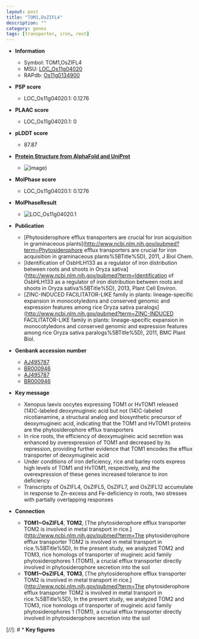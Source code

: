 ```yaml
---
layout: post
title: "TOM1,OsZIFL4"
description: ""
category: genes
tags: [transporter, iron, root]
---
```


* **Information**  
    + Symbol: TOM1,OsZIFL4  
    + MSU: [LOC_Os11g04020](http://rice.plantbiology.msu.edu/cgi-bin/ORF_infopage.cgi?orf=LOC_Os11g04020)  
    + RAPdb: [Os11g0134900](http://rapdb.dna.affrc.go.jp/viewer/gbrowse_details/irgsp1?name=Os11g0134900)  

* **PSP score**  
    + LOC_Os11g04020.1: 0.1276 

* **PLAAC score**  
    + LOC_Os11g04020.1: 0 

* **pLDDT score**
    + 87.87

* **[Protein Structure from AlphaFold and UniProt](https://www.uniprot.org/uniprotkb/Q2RAW8/entry#structure)**
    + ![image](https://ricepsp.github.io/images/Q2/AF-Q2RAW8-F1.png))

* **MolPhase score**
    + LOC_Os11g04020.1: 0.1276

* **MolPhaseResult**
    + ![LOC_Os11g04020.1](https://ricepsp.github.io/pictures/LOC_Os11g/LOC_Os11g04020.1.png)

* **Publication**  
    + [Phytosiderophore efflux transporters are crucial for iron acquisition in graminaceous plants](http://www.ncbi.nlm.nih.gov/pubmed?term=Phytosiderophore efflux transporters are crucial for iron acquisition in graminaceous plants%5BTitle%5D), 2011, J Biol Chem.
    + [Identification of OsbHLH133 as a regulator of iron distribution between roots and shoots in Oryza sativa](http://www.ncbi.nlm.nih.gov/pubmed?term=Identification of OsbHLH133 as a regulator of iron distribution between roots and shoots in Oryza sativa%5BTitle%5D), 2013, Plant Cell Environ.
    + [ZINC-INDUCED FACILITATOR-LIKE family in plants: lineage-specific expansion in monocotyledons and conserved genomic and expression features among rice Oryza sativa paralogs](http://www.ncbi.nlm.nih.gov/pubmed?term=ZINC-INDUCED FACILITATOR-LIKE family in plants: lineage-specific expansion in monocotyledons and conserved genomic and expression features among rice Oryza sativa paralogs%5BTitle%5D), 2011, BMC Plant Biol.

* **Genbank accession number**  
    + [AJ495787](http://www.ncbi.nlm.nih.gov/nuccore/AJ495787)
    + [BR000946](http://www.ncbi.nlm.nih.gov/nuccore/BR000946)
    + [AJ495787](http://www.ncbi.nlm.nih.gov/nuccore/AJ495787)
    + [BR000946](http://www.ncbi.nlm.nih.gov/nuccore/BR000946)

* **Key message**  
    + Xenopus laevis oocytes expressing TOM1 or HvTOM1 released (14)C-labeled deoxymugineic acid but not (14)C-labeled nicotianamine, a structural analog and biosynthetic precursor of deoxymugineic acid, indicating that the TOM1 and HvTOM1 proteins are the phytosiderophore efflux transporters
    + In rice roots, the efficiency of deoxymugineic acid secretion was enhanced by overexpression of TOM1 and decreased by its repression, providing further evidence that TOM1 encodes the efflux transporter of deoxymugineic acid
    + Under conditions of iron deficiency, rice and barley roots express high levels of TOM1 and HvTOM1, respectively, and the overexpression of these genes increased tolerance to iron deficiency
    + Transcripts of OsZIFL4, OsZIFL5, OsZIFL7, and OsZIFL12 accumulate in response to Zn-excess and Fe-deficiency in roots, two stresses with partially overlapping responses

* **Connection**  
    + __TOM1~OsZIFL4__, __TOM2__, [The phytosiderophore efflux transporter TOM2 is involved in metal transport in rice.](http://www.ncbi.nlm.nih.gov/pubmed?term=The phytosiderophore efflux transporter TOM2 is involved in metal transport in rice.%5BTitle%5D), In the present study, we analyzed TOM2 and TOM3, rice homologs of transporter of mugineic acid family phytosiderophores 1 (TOM1), a crucial efflux transporter directly involved in phytosiderophore secretion into the soil
    + __TOM1~OsZIFL4__, __TOM3__, [The phytosiderophore efflux transporter TOM2 is involved in metal transport in rice.](http://www.ncbi.nlm.nih.gov/pubmed?term=The phytosiderophore efflux transporter TOM2 is involved in metal transport in rice.%5BTitle%5D), In the present study, we analyzed TOM2 and TOM3, rice homologs of transporter of mugineic acid family phytosiderophores 1 (TOM1), a crucial efflux transporter directly involved in phytosiderophore secretion into the soil

[//]: # * **Key figures**  


